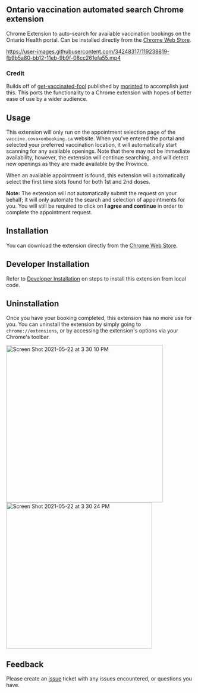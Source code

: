 ## Ontario vaccination automated search Chrome extension
Chrome Extension to auto-search for available vaccination bookings on the Ontario Health portal. Can be installed directly from the [Chrome Web Store](https://chrome.google.com/webstore/detail/book-your-ontario-covid-v/dhojjkiidphhnacemkijenggcbooaoel?hl=en-GB&authuser=0).

https://user-images.githubusercontent.com/34248317/119238819-fb9b5a80-bb12-11eb-9b9f-08cc261efa55.mp4

### Credit
Builds off of [get-vaccinated-fool](https://greasyfork.org/en/scripts/426622-get-vaccinated-fool) published by [morinted](https://greasyfork.org/en/users/153377-morinted) to accomplish just this. This ports the functionality to a Chrome extension with hopes of better ease of use by a wider audience.

## Usage
This extension will only run on the appointment selection page of the `vaccine.covaxonbooking.ca` website. When you've entered the portal and selected your preferred vaccination location, it will automatically start scanning for any available openings. Note that there may not be immediate availability, however, the extension will continue searching, and will detect new openings as they are made available by the Province.

When an available appointment is found, this extension will automatically select the first time slots found for both 1st and 2nd doses.

**Note:** The extension will not automatically submit the request on your behalf; it will only automate the search and selection of appointments for you. You will still be required to click on **I agree and continue** in order to complete the appointment request.

## Installation
You can download the extension directly from the [Chrome Web Store](https://chrome.google.com/webstore/detail/book-your-ontario-covid-v/dhojjkiidphhnacemkijenggcbooaoel?hl=en-GB&authuser=0).

## Developer Installation
Refer to [Developer Installation](https://github.com/pvienneau/chrome-extension-on-vaccine/blob/master/developer-installation.md) on steps to install this extension from local code.

## Uninstallation
Once you have your booking completed, this extension has no more use for you. You can uninstall the extension by simply going to `chrome://extensions`, or by accessing the extension's options via your Chrome's toolbar.

<img width="421" alt="Screen Shot 2021-05-22 at 3 30 10 PM" src="https://user-images.githubusercontent.com/34248317/119238772-a8290c80-bb12-11eb-93ba-2b4cecd58f61.png">
<img width="392" alt="Screen Shot 2021-05-22 at 3 30 24 PM" src="https://user-images.githubusercontent.com/34248317/119238773-a8c1a300-bb12-11eb-8c1d-fe26a1ce68b5.png">

## Feedback
Please create an [issue](https://github.com/pvienneau/chrome-extension-on-vaccine/issues) ticket with any issues encountered, or questions you have.
